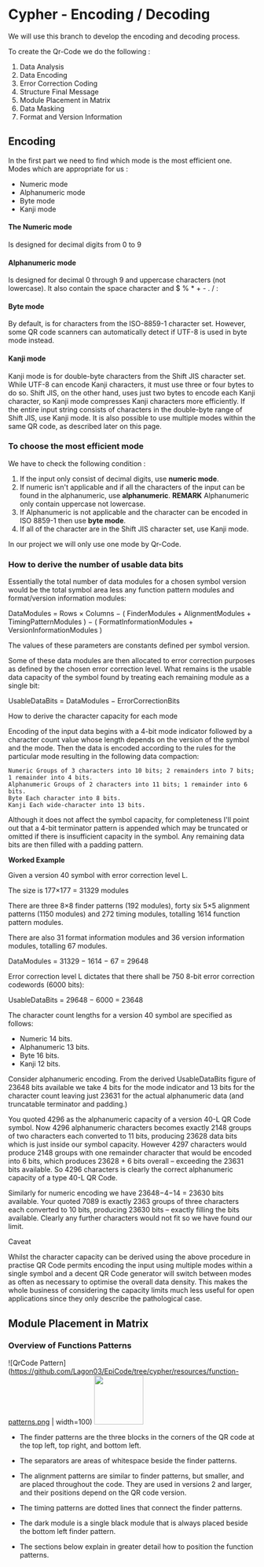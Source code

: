 # Cypher - Encoding / Decoding
We will use this branch to develop the encoding and decoding process.

To create the Qr-Code we do the following :
1. Data Analysis
2. Data Encoding
3. Error Correction Coding
4. Structure Final Message
5. Module Placement in Matrix
6. Data Masking
7. Format and Version Information

## Encoding

In the first part we need to find which mode is the most efficient one.
Modes which are appropriate for us :
- Numeric mode
- Alphanumeric mode
- Byte mode
- Kanji mode

#### The Numeric mode
Is designed for decimal digits from 0 to 9

#### Alphanumeric mode
Is designed for decimal 0 through 9 and uppercase characters (not lowercase).
It also contain the space character and $ % * + - . / :

#### Byte mode
By default, is for characters from the ISO-8859-1 character set.
However, some QR code scanners can automatically detect if UTF-8 is used in byte mode instead.

#### Kanji mode
Kanji mode is for double-byte characters from the Shift JIS character set. 
While UTF-8 can encode Kanji characters, it must use three or four bytes to do so.
Shift JIS, on the other hand, uses just two bytes to encode each Kanji character, so Kanji mode compresses Kanji characters more efficiently.
If the entire input string consists of characters in the double-byte range of Shift JIS, use Kanji mode.
It is also possible to use multiple modes within the same QR code, as described later on this page.

### To choose the most efficient mode
We have to check the following condition :
1. If the input only consist of decimal digits, use **numeric mode**.
2. If numeric isn't applicable and if all the characters of the input can be found in the alphanumeric, use **alphanumeric**. **REMARK** Alphanumeric only contain uppercase not lowercase.
3. If Alphanumeric is not applicable and the character can be encoded in ISO 8859-1 then use **byte mode**.
4. If all of the character are in the Shift JIS character set, use Kanji mode.

In our project we will only use one mode by Qr-Code.

### How to derive the number of usable data bits

Essentially the total number of data modules for a chosen symbol version would be the total symbol area less any function pattern modules and format/version information modules:

DataModules = Rows × Columns − ( FinderModules + AlignmentModules + TimingPatternModules ) − ( FormatInformationModules + VersionInformationModules )

The values of these parameters are constants defined per symbol version.

Some of these data modules are then allocated to error correction purposes as defined by the chosen error correction level. What remains is the usable data capacity of the symbol found by treating each remaining module as a single bit:

UsableDataBits = DataModules − ErrorCorrectionBits

How to derive the character capacity for each mode

Encoding of the input data begins with a 4-bit mode indicator followed by a character count value whose length depends on the version of the symbol and the mode. Then the data is encoded according to the rules for the particular mode resulting in the following data compaction:

    Numeric Groups of 3 characters into 10 bits; 2 remainders into 7 bits; 1 remainder into 4 bits.
    Alphanumeric Groups of 2 characters into 11 bits; 1 remainder into 6 bits.
    Byte Each character into 8 bits.
    Kanji Each wide-character into 13 bits.

Although it does not affect the symbol capacity, for completeness I'll point out that a 4-bit terminator pattern is appended which may be truncated or omitted if there is insufficient capacity in the symbol. Any remaining data bits are then filled with a padding pattern.

**Worked Example**

Given a version 40 symbol with error correction level L.

The size is 177×177 = 31329 modules

There are three 8×8 finder patterns (192 modules), forty six 5×5 alignment patterns (1150 modules) and 272 timing modules, totalling 1614 function pattern modules.

There are also 31 format information modules and 36 version information modules, totalling 67 modules.

DataModules = 31329 − 1614 − 67 = 29648

Error correction level L dictates that there shall be 750 8-bit error correction codewords (6000 bits):

UsableDataBits = 29648 − 6000 = 23648

The character count lengths for a version 40 symbol are specified as follows:

 *   Numeric 14 bits.
 *   Alphanumeric 13 bits.
 *   Byte 16 bits.
 *   Kanji 12 bits.

Consider alphanumeric encoding. From the derived UsableDataBits figure of 23648 bits available we take 4 bits for the mode indicator and 13 bits for the character count leaving just 23631 for the actual alphanumeric data (and truncatable terminator and padding.)

You quoted 4296 as the alphanumeric capacity of a version 40-L QR Code symbol. Now 4296 alphanumeric characters becomes exactly 2148 groups of two characters each converted to 11 bits, producing 23628 data bits which is just inside our symbol capacity. However 4297 characters would produce 2148 groups with one remainder character that would be encoded into 6 bits, which produces 23628 + 6 bits overall – exceeding the 23631 bits available. So 4296 characters is clearly the correct alphanumeric capacity of a type 40-L QR Code.

Similarly for numeric encoding we have 23648−4−14 = 23630 bits available. Your quoted 7089 is exactly 2363 groups of three characters each converted to 10 bits, producing 23630 bits – exactly filling the bits available. Clearly any further characters would not fit so we have found our limit.

Caveat

Whilst the character capacity can be derived using the above procedure in practise QR Code permits encoding the input using multiple modes within a single symbol and a decent QR Code generator will switch between modes as often as necessary to optimise the overall data density. This makes the whole business of considering the capacity limits much less useful for open applications since they only describe the pathological case.

## Module Placement in Matrix

### Overview of Functions Patterns

![QrCode Pattern](https://github.com/Lagon03/EpiCode/tree/cypher/resources/function-patterns.png | width=100)
<img src="https://github.com/Lagon03/EpiCode/tree/cypher/resources/function-patterns.png" width="100" height="100"/>


- The finder patterns are the three blocks in the corners of the QR code at the top left, top right, and bottom left.

- The separators are areas of whitespace beside the finder patterns.

- The alignment patterns are similar to finder patterns, but smaller, and are placed throughout the code. They are used in versions 2 and larger, and their positions depend on the QR code version.

- The timing patterns are dotted lines that connect the finder patterns.

- The dark module is a single black module that is always placed beside the bottom left finder pattern.

- The sections below explain in greater detail how to position the function patterns. 
